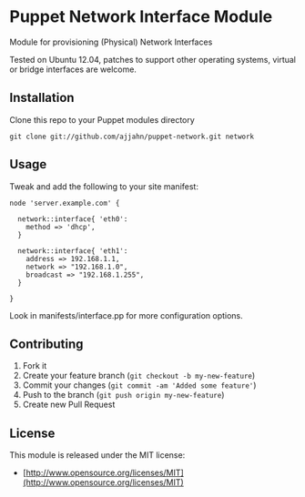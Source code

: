 # Puppet Network Interface Module

Module for provisioning (Physical) Network Interfaces

Tested on Ubuntu 12.04, patches to support other operating systems, virtual or bridge interfaces are welcome.

## Installation

Clone this repo to your Puppet modules directory

    git clone git://github.com/ajjahn/puppet-network.git network

## Usage

Tweak and add the following to your site manifest:

    node 'server.example.com' {

      network::interface{ 'eth0':
        method => 'dhcp',
      }

      network::interface{ 'eth1':
        address => 192.168.1.1,
        network => "192.168.1.0",
        broadcast => "192.168.1.255",
      }

    }

Look in manifests/interface.pp for more configuration options.

## Contributing

1. Fork it
2. Create your feature branch (`git checkout -b my-new-feature`)
3. Commit your changes (`git commit -am 'Added some feature'`)
4. Push to the branch (`git push origin my-new-feature`)
5. Create new Pull Request

## License

This module is released under the MIT license:

* [http://www.opensource.org/licenses/MIT](http://www.opensource.org/licenses/MIT)
